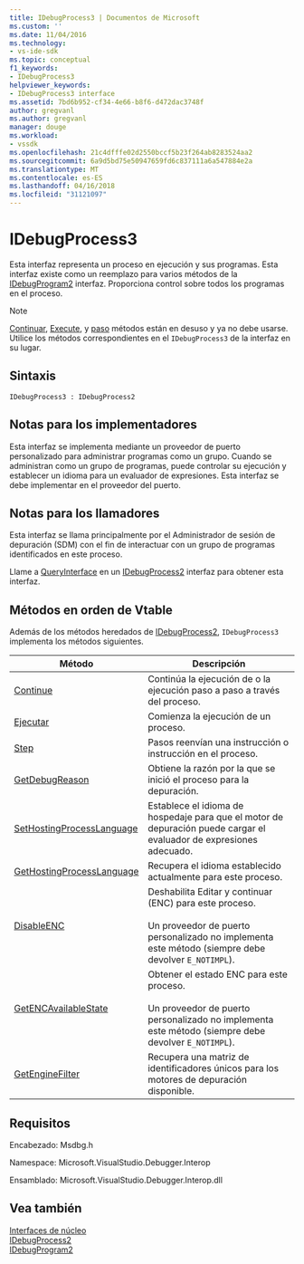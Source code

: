 ```yaml
---
title: IDebugProcess3 | Documentos de Microsoft
ms.custom: ''
ms.date: 11/04/2016
ms.technology:
- vs-ide-sdk
ms.topic: conceptual
f1_keywords:
- IDebugProcess3
helpviewer_keywords:
- IDebugProcess3 interface
ms.assetid: 7bd6b952-cf34-4e66-b8f6-d472dac3748f
author: gregvanl
ms.author: gregvanl
manager: douge
ms.workload:
- vssdk
ms.openlocfilehash: 21c4dfffe02d2550bccf5b23f264ab8283524aa2
ms.sourcegitcommit: 6a9d5bd75e50947659fd6c837111a6a547884e2a
ms.translationtype: MT
ms.contentlocale: es-ES
ms.lasthandoff: 04/16/2018
ms.locfileid: "31121097"
---
```

# <a name="idebugprocess3"></a>IDebugProcess3
Esta interfaz representa un proceso en ejecución y sus programas. Esta interfaz existe como un reemplazo para varios métodos de la [IDebugProgram2](../../../extensibility/debugger/reference/idebugprogram2.md) interfaz. Proporciona control sobre todos los programas en el proceso.  
  
> [!NOTE]
>  [Continuar](../../../extensibility/debugger/reference/idebugprogram2-continue.md), [Execute](../../../extensibility/debugger/reference/idebugprogram2-execute.md), y [paso](../../../extensibility/debugger/reference/idebugprogram2-step.md) métodos están en desuso y ya no debe usarse. Utilice los métodos correspondientes en el `IDebugProcess3` de la interfaz en su lugar.  
  
## <a name="syntax"></a>Sintaxis  
  
```  
IDebugProcess3 : IDebugProcess2  
```  
  
## <a name="notes-for-implementers"></a>Notas para los implementadores  
 Esta interfaz se implementa mediante un proveedor de puerto personalizado para administrar programas como un grupo. Cuando se administran como un grupo de programas, puede controlar su ejecución y establecer un idioma para un evaluador de expresiones. Esta interfaz se debe implementar en el proveedor del puerto.  
  
## <a name="notes-for-callers"></a>Notas para los llamadores  
 Esta interfaz se llama principalmente por el Administrador de sesión de depuración (SDM) con el fin de interactuar con un grupo de programas identificados en este proceso.  
  
 Llame a [QueryInterface](/cpp/atl/queryinterface) en un [IDebugProcess2](../../../extensibility/debugger/reference/idebugprocess2.md) interfaz para obtener esta interfaz.  
  
## <a name="methods-in-vtable-order"></a>Métodos en orden de Vtable  
 Además de los métodos heredados de [IDebugProcess2](../../../extensibility/debugger/reference/idebugprocess2.md), `IDebugProcess3` implementa los métodos siguientes.  
  
|Método|Descripción|  
|------------|-----------------|  
|[Continue](../../../extensibility/debugger/reference/idebugprocess3-continue.md)|Continúa la ejecución de o la ejecución paso a paso a través del proceso.|  
|[Ejecutar](../../../extensibility/debugger/reference/idebugprocess3-execute.md)|Comienza la ejecución de un proceso.|  
|[Step](../../../extensibility/debugger/reference/idebugprocess3-step.md)|Pasos reenvían una instrucción o instrucción en el proceso.|  
|[GetDebugReason](../../../extensibility/debugger/reference/idebugprocess3-getdebugreason.md)|Obtiene la razón por la que se inició el proceso para la depuración.|  
|[SetHostingProcessLanguage](../../../extensibility/debugger/reference/idebugprocess3-sethostingprocesslanguage.md)|Establece el idioma de hospedaje para que el motor de depuración puede cargar el evaluador de expresiones adecuado.|  
|[GetHostingProcessLanguage](../../../extensibility/debugger/reference/idebugprocess3-gethostingprocesslanguage.md)|Recupera el idioma establecido actualmente para este proceso.|  
|[DisableENC](../../../extensibility/debugger/reference/idebugprocess3-disableenc.md)|Deshabilita Editar y continuar (ENC) para este proceso.<br /><br /> Un proveedor de puerto personalizado no implementa este método (siempre debe devolver `E_NOTIMPL`).|  
|[GetENCAvailableState](../../../extensibility/debugger/reference/idebugprocess3-getencavailablestate.md)|Obtener el estado ENC para este proceso.<br /><br /> Un proveedor de puerto personalizado no implementa este método (siempre debe devolver `E_NOTIMPL`).|  
|[GetEngineFilter](../../../extensibility/debugger/reference/idebugprocess3-getenginefilter.md)|Recupera una matriz de identificadores únicos para los motores de depuración disponible.|  
  
## <a name="requirements"></a>Requisitos  
 Encabezado: Msdbg.h  
  
 Namespace: Microsoft.VisualStudio.Debugger.Interop  
  
 Ensamblado: Microsoft.VisualStudio.Debugger.Interop.dll  
  
## <a name="see-also"></a>Vea también  
 [Interfaces de núcleo](../../../extensibility/debugger/reference/core-interfaces.md)   
 [IDebugProcess2](../../../extensibility/debugger/reference/idebugprocess2.md)   
 [IDebugProgram2](../../../extensibility/debugger/reference/idebugprogram2.md)